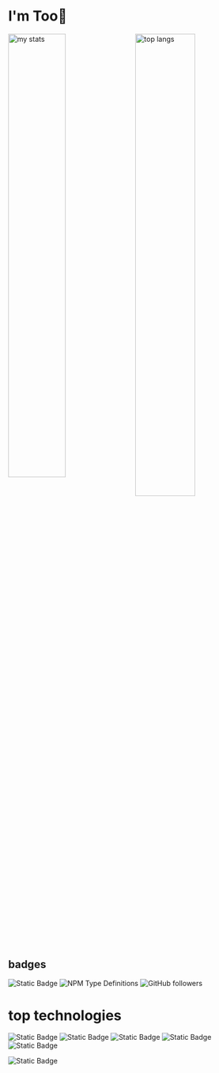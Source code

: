 # I'm Too👋

<img alt="my stats" align="left" width="48%" src="https://github-readme-stats.vercel.app/api?username=tookip"/>

<img alt="top langs" align="right" width="49%" src="https://github-readme-stats.vercel.app/api/top-langs/?username=tookip&layout=compact"/>




## badges

![Static Badge](https://img.shields.io/badge/demo-badge-red)
![NPM Type Definitions](https://img.shields.io/npm/types/react?style=flat-square&labelColor=red&color=green)
![GitHub followers](https://img.shields.io/github/followers/Tookip?style=for-the-badge&logo=github)

# top technologies
![Static Badge](https://img.shields.io/badge/JAVASCRIPT-red?style=for-the-badge&logo=javascript)
![Static Badge](https://img.shields.io/badge/css-blue?style=for-the-badge&logo=css&logoColor=white)
![Static Badge](https://img.shields.io/badge/c%2B%2B-yellow?style=for-the-badge&logo=c%2B%2B&logoColor=white)
![Static Badge](https://img.shields.io/badge/REACT-brown?style=for-the-badge&logo=REACT&logoColor=white)
![Static Badge](https://img.shields.io/badge/SQL-brown?style=for-the-badge&logo=SQL&logoColor=white)

![Static Badge](https://img.shields.io/badge/c-green?style=for-the-badge&logo=c&logoColor=black)
